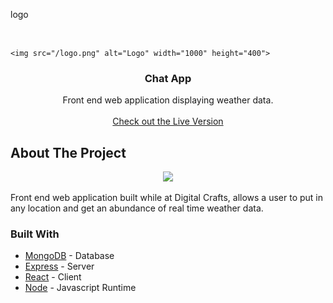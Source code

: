 
logo

<!-- PROJECT LOGO -->
<br />
<p align="center">

    <img src="/logo.png" alt="Logo" width="1000" height="400">
  </a>

  <h3 align="center">Chat App</h3>

  <p align="center">
    Front end web application displaying weather data.
    <br />
    <br />
    <a href="https://weatherman.baileyday.dev">Check out the Live Version</a>
  </p>
</p>


<!-- ABOUT THE PROJECT -->
## About The Project
<p align="center">
 <img src="/ezgif.com-optimize.gif?raw=true" width="750px">
</p>
Front end web application built while at Digital Crafts, allows a user to put in any location and get an abundance of real time weather data.

### Built With

* [MongoDB](https://www.mongodb.com/) - Database
* [Express](https://expressjs.com/) - Server
* [React](https://reactjs.org/) - Client
* [Node](https://nodejs.org/en/) - Javascript Runtime




<!-- MARKDOWN LINKS & IMAGES -->
<!-- https://www.markdownguide.org/basic-syntax/#reference-style-links -->
[contributors-shield]: https://img.shields.io/github/contributors/BaileyDay/ChatApp?style=flat-square
[contributors-url]: https://github.com/BaileyDay/Chatapp/graphs/contributors
[forks-shield]: https://img.shields.io/github/forks/BaileyDay/ChatApp?style=social
[stars-shield]: https://img.shields.io/github/stars/BaileyDay/ChatApp?style=social
[stars-url]: https://github.com/BaileyDay/Chatapp/stargazers
[issues-shield]: https://img.shields.io/github/issues/BaileyDay/ChatApp?style=flat-square
[issues-url]: https://github.com/BaileyDay/Chatapp/issues
[linkedin-shield]: https://img.shields.io/badge/-LinkedIn-black.svg?style=flat-square&logo=linkedin&colorB=555
[linkedin-url]: https://www.linkedin.com/in/bailey-j-day/
[product-screenshot]: images/screenshot.png
